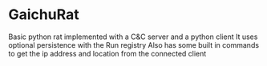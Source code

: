 # GaichuRat
Basic python rat implemented with a C&C server and a python client
It uses optional persistence with the Run registry
Also has some built in commands to get the ip address and location from the connected client
